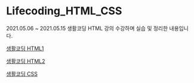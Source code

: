 # Lifecoding_HTML_CSS

2021.05.06 ~ 2021.05.15 생활코딩 HTML 강의 수강하며 실습 및 정리한 내용입니다.

[생활코딩 HTML1](https://opentutorials.org/course/2039)

[생활코딩 HTML2](https://opentutorials.org/course/3084)

[생활코딩 CSS](https://opentutorials.org/course/3086)
